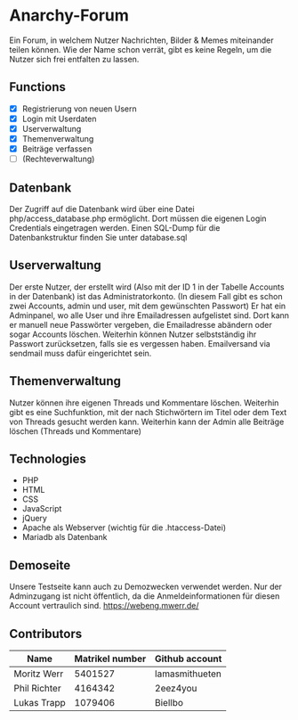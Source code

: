 # Anarchy-Forum
Ein Forum, in welchem Nutzer Nachrichten, Bilder & Memes miteinander teilen können. Wie der Name schon verrät, gibt es keine Regeln, um die Nutzer sich frei entfalten zu lassen.

## Functions
- [x] Registrierung von neuen Usern
- [x] Login mit Userdaten
- [x] Userverwaltung		
- [x] Themenverwaltung
- [x] Beiträge verfassen
- [ ] (Rechteverwaltung)

## Datenbank

Der Zugriff auf die Datenbank wird über eine Datei php/access_database.php ermöglicht. Dort müssen die eigenen Login Credentials eingetragen werden.
Einen SQL-Dump für die Datenbankstruktur finden Sie unter database.sql

## Userverwaltung

Der erste Nutzer, der erstellt wird (Also mit der ID 1 in der Tabelle Accounts in der Datenbank) ist das Administratorkonto. (In diesem Fall gibt es schon zwei Accounts, admin und user, mit dem gewünschten Passwort)
Er hat ein Adminpanel, wo alle User und ihre Emailadressen aufgelistet sind. Dort kann er manuell neue Passwörter vergeben, die Emailadresse abändern oder sogar Accounts löschen.
Weiterhin können Nutzer selbstständig ihr Passwort zurücksetzen, falls sie es vergessen haben. Emailversand via sendmail muss dafür eingerichtet sein.

## Themenverwaltung

Nutzer können ihre eigenen Threads und Kommentare löschen. Weiterhin gibt es eine Suchfunktion, mit der nach Stichwörtern im Titel oder dem Text von Threads gesucht werden kann.
Weiterhin kann der Admin alle Beiträge löschen (Threads und Kommentare)

## Technologies
- PHP
- HTML
- CSS
- JavaScript
- jQuery
- Apache als Webserver (wichtig für die .htaccess-Datei)
- Mariadb als Datenbank

## Demoseite

Unsere Testseite kann auch zu Demozwecken verwendet werden. Nur der Adminzugang ist nicht öffentlich, da die Anmeldeinformationen für diesen Account vertraulich sind.
https://webeng.mwerr.de/

## Contributors
| Name | Matrikel number | Github account |
|------|-----------------|----------------|
| Moritz Werr | 5401527 | lamasmithueten |
| Phil Richter | 4164342 | 2eez4you |
| Lukas Trapp | 1079406 | Biellbo |
